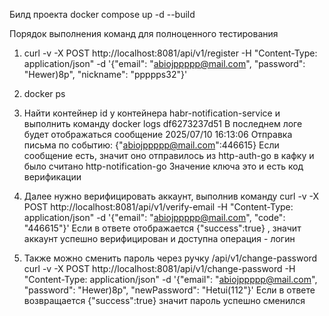 Билд проекта  docker compose up -d --build

Порядок выполнения команд для полноценного тестирования
1. curl -v -X POST http://localhost:8081/api/v1/register   -H "Content-Type: application/json"   -d '{"email": "abiojppppp@mail.com", "password": "Hewer)8p", "nickname": "ppppps32"}'

2. docker ps

3. Найти контейнер id у контейнера habr-notification-service и выполнить команду
docker logs df6273237d51
В последнем логе будет отображаться сообщение 2025/07/10 16:13:06 Отправка письма по событию: {"abiojppppp@mail.com":446615}
Если сообщение есть, значит оно отправилось из http-auth-go в кафку и было считано http-notification-go
Значение ключа это и есть код верификации

4. Далее нужно верифицировать аккаунт, выполнив команду
curl -v -X POST http://localhost:8081/api/v1/verify-email -H "Content-Type: application/json"   -d '{"email": "abiojppppp@mail.com", "code": "446615"}'
Если в ответе отображается {"success":true} , значит аккаунт успешно верифицирован и доступна операция - логин

5. Также можно сменить пароль через ручку /api/v1/change-password
curl -v -X POST http://localhost:8081/api/v1/change-password -H "Content-Type: application/json"   -d '{"email": "abiojppppp@mail.com", "password": "Hewer)8p", "newPassword": "Hetui(112"}'
Если в ответе возвращается {"success":true}  значит пароль успешно сменился




